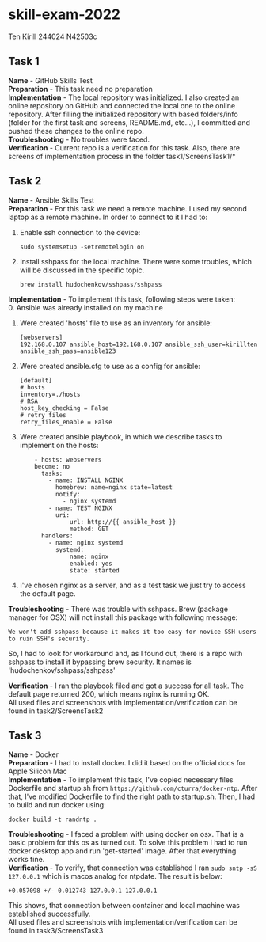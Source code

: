 # skill-exam-2022
Ten Kirill 244024 N42503c

## Task 1
**Name** - GitHub Skills Test  
**Preparation** - This task need no preparation  
**Implementation** - The local repository was initialized. I also created an online repository on GitHub and connected the local one to the online repository. After filling the initialized repository with based folders/info (folder for the first task and screens, README.md, etc...), I committed and pushed these changes to the online repo.  
**Troubleshooting** - No troubles were faced.  
**Verification** - Current repo is a verification for this task. Also, there are screens of implementation process in the folder task1/ScreensTask1/*

## Task 2
**Name** - Ansible Skills Test  
**Preparation** - For this task we need a remote machine. I used my second laptop as a remote machine. In order to connect to it I had to:  
1. Enable ssh connection to the device:  
    ```  
    sudo systemsetup -setremotelogin on  
    ```  
2. Install sshpass for the local machine. There were some troubles, which will be discussed in the specific topic.  
    ```  
    brew install hudochenkov/sshpass/sshpass  
    ```  
**Implementation** - To implement this task, following steps were taken:  
0. Ansible was already installed on my machine  
1. Were created 'hosts' file to use as an inventory for ansible:  
    ```  
    [webservers]  
    192.168.0.107 ansible_host=192.168.0.107 ansible_ssh_user=kirillten ansible_ssh_pass=ansible123  
    ```  
2. Were created ansible.cfg to use as a config for ansible:  
    ```  
    [default]  
    # hosts  
    inventory=./hosts  
    # RSA  
    host_key_checking = False  
    # retry files  
    retry_files_enable = False  
    ```  
3. Were created ansible playbook, in which we describe tasks to implement on the hosts:    
    ```
        - hosts: webservers  
        become: no  
          tasks:  
            - name: INSTALL NGINX  
              homebrew: name=nginx state=latest  
              notify:  
                - nginx systemd  
            - name: TEST NGINX  
              uri:  
                  url: http://{{ ansible_host }}  
                  method: GET  
          handlers:  
            - name: nginx systemd  
              systemd:  
                  name: nginx   
                  enabled: yes  
                  state: started  
    ```  
4. I've chosen nginx as a server, and as a test task we just try to access the default page.  

**Troubleshooting** - There was trouble with sshpass. Brew (package manager for OSX) will not install this package with following message:  
```  
We won't add sshpass because it makes it too easy for novice SSH users to ruin SSH's security.  
```  
So, I had to look for workaround and, as I found out, there is a repo with sshpass to install it bypassing brew security. It names is 'hudochenkov/sshpass/sshpass'  

**Verification** - I ran the playbook filed and got a success for all task. The default page returned 200, which means nginx is running OK.  
All used files and screenshots with implementation/verification can be found in task2/ScreensTask2  

## Task 3
**Name** - Docker  
**Preparation** - I had to install docker. I did it based on the official docs for Apple Silicon Mac  
**Implementation** - To implement this task, I've copied necessary files Dockerfile and startup.sh from ```https://github.com/cturra/docker-ntp```. After that, I've modified Dockerfile to find the right path to startup.sh. Then, I had to build and run docker using:
```
docker build -t randntp .
```
**Troubleshooting** - I faced a problem with using docker on osx. That is a basic problem for this os as turned out.
To solve this problem I had to run docker desktop app and run 'get-started' image. After that everything works fine.  
**Verification** - To verify, that connection was established I ran 
``` sudo sntp -sS 127.0.0.1 ``` which is macos analog for ntpdate. The result is below:
```
+0.057098 +/- 0.012743 127.0.0.1 127.0.0.1
```
This shows, that connection between container and local machine was established successfully.  
All used files and screenshots with implementation/verification can be found in task3/ScreensTask3
